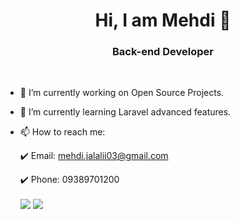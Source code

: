<html>
    <h1 align="center"> Hi, I am Mehdi 👋 </h1>
    <h3 align="center"> Back-end Developer </h3>
    <br>

- 🔭 I’m currently working on Open Source Projects.
- 🌱 I’m currently learning Laravel advanced features.
- 📫 How to reach me: 

     :heavy_check_mark: Email: mehdi.jalalii03@gmail.com
      
     :heavy_check_mark: Phone: 09389701200

    <a href="https://github.com/mehdijalalii">
    <img align="center" src="https://github-readme-stats.vercel.app/api?username=mehdijalalii&show_icons=true&count_private=true&include_all_commits=true" /></a>
    <a href="https://github.com/mehdijalalii">
        <img align="center" src="https://github-readme-stats.vercel.app/api/top-langs/?username=mehdijalalii" />
    </a>
</html>
